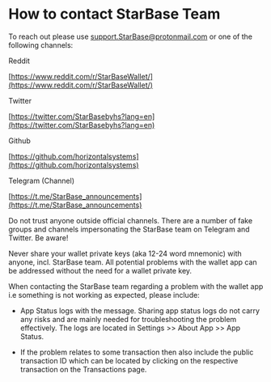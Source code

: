 # How to contact StarBase Team

To reach out please use support.StarBase@protonmail.com or one of the following channels:

Reddit

[https://www.reddit.com/r/StarBaseWallet/](https://www.reddit.com/r/StarBaseWallet/)

Twitter
  
[https://twitter.com/StarBasebyhs?lang=en](https://twitter.com/StarBasebyhs?lang=en)

Github

[https://github.com/horizontalsystems](https://github.com/horizontalsystems)

Telegram (Channel)

[https://t.me/StarBase_announcements](https://t.me/StarBase_announcements)

Do not trust anyone outside official channels. There are a number of fake groups and channels impersonating the StarBase team on Telegram and Twitter. Be aware!

Never share your wallet private keys (aka 12-24 word mnemonic) with anyone, incl. StarBase team. All potential problems with the wallet app can be addressed without the need for a wallet private key.

When contacting the StarBase team regarding a problem with the wallet app i.e something is not working as expected, please include:

- App Status logs with the message. Sharing app status logs do not carry any risks and are mainly needed for troubleshooting the problem effectively. The logs are located in Settings >> About App >> App Status.

- If the problem relates to some transaction then also include the public transaction ID which can be located by clicking on the respective transaction on the Transactions page.
